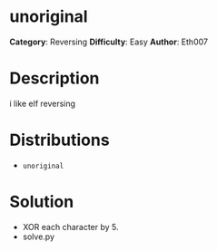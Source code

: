 # unoriginal
**Category**: Reversing
**Difficulty**: Easy
**Author**: Eth007

# Description
i like elf reversing

# Distributions
- `unoriginal`

# Solution
- XOR each character by 5.
- solve.py
